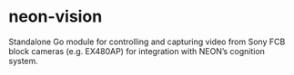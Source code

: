 # neon-vision
Standalone Go module for controlling and capturing video from Sony FCB block cameras (e.g. EX480AP) for integration with NEON’s cognition system.
